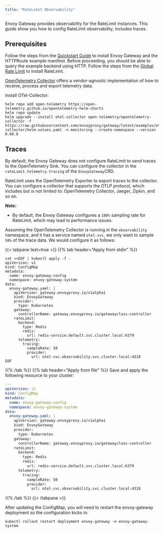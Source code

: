 ```yaml
---
title: "RateLimit Observability"
---
```


Envoy Gateway provides observability for the RateLimit instances.
This guide show you how to config RateLimit observability, includes traces.

## Prerequisites

Follow the steps from the [Quickstart Guide](../quickstart) to install Envoy Gateway and the HTTPRoute example manifest.
Before proceeding, you should be able to query the example backend using HTTP. Follow the steps from the [Global Rate Limit](../traffic/global-rate-limit) to install RateLimit.

[OpenTelemetry Collector](https://opentelemetry.io/docs/collector/) offers a vendor-agnostic implementation of how to receive, process and export telemetry data.

Install OTel-Collector:

```shell
helm repo add open-telemetry https://open-telemetry.github.io/opentelemetry-helm-charts
helm repo update
helm upgrade --install otel-collector open-telemetry/opentelemetry-collector -f https://raw.githubusercontent.com/envoyproxy/gateway/latest/examples/otel-collector/helm-values.yaml -n monitoring --create-namespace --version 0.60.0
```

## Traces

By default, the Envoy Gateway does not configure RateLimit to send traces to the OpenTelemetry Sink.
You can configure the collector in the `rateLimit.telemetry.tracing` of the `EnvoyGateway`CRD.

RateLimit uses the OpenTelemetry Exporter to export traces to the collector.
You can configure a collector that supports the OTLP protocol, which includes but is not limited to: OpenTelemetry Collector, Jaeger, Zipkin, and so on.

***Note:***

* By default, the Envoy Gateway configures a `100%` sampling rate for RateLimit, which may lead to performance issues.

Assuming the OpenTelemetry Collector is running in the `observability` namespace, and it has a service named `otel-svc`,
we only want to sample `50%` of the trace data. We would configure it as follows:

{{< tabpane text=true >}}
{{% tab header="Apply from stdin" %}}

```shell
cat <<EOF | kubectl apply -f -
apiVersion: v1
kind: ConfigMap
metadata:
  name: envoy-gateway-config
  namespace: envoy-gateway-system
data:
  envoy-gateway.yaml: |
    apiVersion: gateway.envoyproxy.io/v1alpha1
    kind: EnvoyGateway
    provider:
      type: Kubernetes
    gateway:
      controllerName: gateway.envoyproxy.io/gatewayclass-controller
    rateLimit:
      backend:
        type: Redis
        redis:
          url: redis-service.default.svc.cluster.local:6379
      telemetry:
        tracing:
          sampleRate: 50
          provider:
            url: otel-svc.observability.svc.cluster.local:4318
EOF
```

{{% /tab %}}
{{% tab header="Apply from file" %}}
Save and apply the following resource to your cluster:

```yaml
---
apiVersion: v1
kind: ConfigMap
metadata:
  name: envoy-gateway-config
  namespace: envoy-gateway-system
data:
  envoy-gateway.yaml: |
    apiVersion: gateway.envoyproxy.io/v1alpha1
    kind: EnvoyGateway
    provider:
      type: Kubernetes
    gateway:
      controllerName: gateway.envoyproxy.io/gatewayclass-controller
    rateLimit:
      backend:
        type: Redis
        redis:
          url: redis-service.default.svc.cluster.local:6379
      telemetry:
        tracing:
          sampleRate: 50
          provider:
            url: otel-svc.observability.svc.cluster.local:4318
```

{{% /tab %}}
{{< /tabpane >}}

After updating the ConfigMap, you will need to restart the envoy-gateway deployment so the configuration kicks in:

```shell
kubectl rollout restart deployment envoy-gateway -n envoy-gateway-system
```

